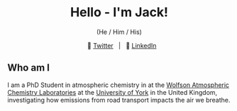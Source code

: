 <h1 align="center" text-decoration:none>Hello - I'm Jack!</h1>
<p align = "center">(He / Him / His)</p>

<div align = "center">
 &nbsp;&nbsp;&nbsp;🐤 <a href="https://twitter.com/JDavison_">Twitter<a>&nbsp;&nbsp;&nbsp;|&nbsp;&nbsp;&nbsp;💼 <a href="https://www.linkedin.com/in/jack-davison/">LinkedIn<a>
</div>

## Who am I
I am a PhD Student in atmospheric chemistry in at the [Wolfson Atmospheric Chemistry Laboratories](https://www.york.ac.uk/chemistry/research/wacl/) at the [University of York](https://www.york.ac.uk/) in the United Kingdom, investigating how emissions from road transport impacts the air we breathe. 


<!--
**jack-davison/jack-davison** is a ✨ _special_ ✨ repository because its `README.md` (this file) appears on your GitHub profile.

Here are some ideas to get you started:

- 🔭 I’m currently working on ...
- 🌱 I’m currently learning ...
- 👯 I’m looking to collaborate on ...
- 🤔 I’m looking for help with ...
- 💬 Ask me about ...
- 📫 How to reach me: ...
-  ...
- ⚡ Fun fact: ...
-->
